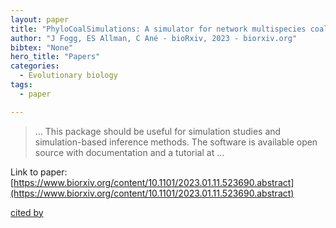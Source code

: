```yaml
---
layout: paper
title: "PhyloCoalSimulations: A simulator for network multispecies coalescent models, including a new extension for the inheritance of gene flow"
author: "J Fogg, ES Allman, C Ané - bioRxiv, 2023 - biorxiv.org"
bibtex: "None"
hero_title: "Papers"
categories:
  - Evolutionary biology
tags:
  - paper

---
```

>… This package should be useful for simulation studies and simulation-based inference methods. The software is available open source with documentation and a tutorial at …

Link to paper: [https://www.biorxiv.org/content/10.1101/2023.01.11.523690.abstract](https://www.biorxiv.org/content/10.1101/2023.01.11.523690.abstract)

[cited by](https://scholar.google.com/scholar?cites=5642539770950589088&as_sdt=5,33&sciodt=0,33&hl=en&num=20)
